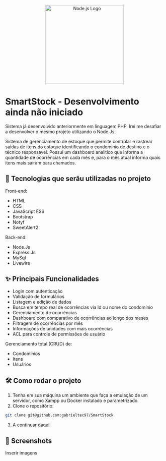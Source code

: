 <p align="center">
  <a href="https://nodejs.org" target="_blank">
    <img src="https://logo.svgcdn.com/l/nodejs.png" width="250" alt="Node.js Logo">
  </a>
</p>

# SmartStock - Desenvolvimento ainda não iniciado
Sistema já desenvolvido anteriormente em linguagem PHP. Irei me desafiar a desenvolver o mesmo projeto utilizando o Node.Js.

Sistema de gerenciamento de estoque que permite controlar e rastrear saídas de itens do estoque identificando o condomínio de destino e o técnico responsável. Possui um dashboard analítico que informa a quantidade de ocorrências em cada mês e, para o mês atual informa quais itens mais saíram para chamados.

## 🚀 Tecnologias que serãu utilizadas no projeto

Front-end:
- HTML
- CSS
- JavaScript ES6
- Bootstrap
- Notyf
- SweetAlert2

Back-end:
- Node.Js
- Express.Js
- MySql
- Livewire

## ✨ Principais Funcionalidades

- Login com autenticação
- Validação de formulários
- Listagem e edição de dados
- Busca em tempo real de ocorrências via Id ou nome do condomínio
- Gerenciamento de ocorrências
- Dashboard com comparativo de ocorrências ao longo dos meses
- Filtragem de ocorrências por mês
- Informações de unidades com mais ocorrências
- ACL para controle de permissões de usuário

Gerenciamento total (CRUD) de:

- Condomínios
- Itens
- Usuários

## 🛠️ Como rodar o projeto

1. Tenha em sua máquina um ambiente que faça a emulação de um servidor, como Xampp ou Docker instalado e parametrizado.
2. Clone o repositório:
```bash
git clone git@github.com:gabrieltec97/SmartStock
```
3. A continuar daqui.


## 📸 Screenshots

Inserir imagens
